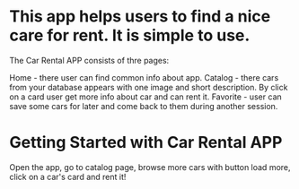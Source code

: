 # This app helps users to find a nice care for rent. It is simple to use.

The Car Rental APP consists of thre pages:

Home - there user can find common info about app.
Catalog - there cars from your database appears with one image and short description. By click on a card user get more info about car and can rent it.
Favorite - user can save some cars for later and come back to them during another session.

# Getting Started with Car Rental APP
Open the app, go to catalog page, browse more cars with button load more, click on a car's card and rent it!
